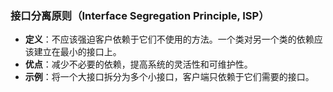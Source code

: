 ### **接口分离原则（Interface Segregation Principle, ISP）**

- **定义**：不应该强迫客户依赖于它们不使用的方法。一个类对另一个类的依赖应该建立在最小的接口上。
- **优点**：减少不必要的依赖，提高系统的灵活性和可维护性。
- **示例**：将一个大接口拆分为多个小接口，客户端只依赖于它们需要的接口。